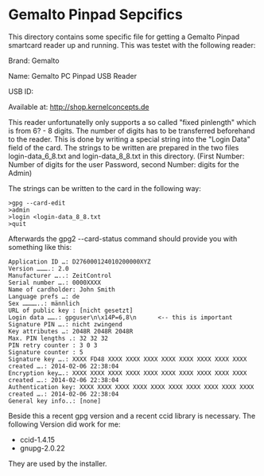 Gemalto Pinpad Sepcifics
=====

This directory contains some specific file for getting a Gemalto Pinpad smartcard reader up and running.
This was testet with the following reader:

Brand: Gemalto

Name: Gemalto PC Pinpad USB Reader 

USB ID: <will folow>

Available at: http://shop.kernelconcepts.de

This reader unfortunatelly only supports a so called "fixed pinlength" which is from 6? - 8 digits.
The number of digits has to be transferred beforehand to the reader. This is done by
writing a special string into the "Login Data" field of the card.
The strings to be written are prepared in the two files login-data_6_8.txt and login-data_8_8.txt
in this directory. (First Number: Number of digits for the user Password, second Number: digits for the Admin)

The strings can be written to the card in the following way:
```
>gpg --card-edit
>admin
>login <login-data_8_8.txt
>quit
```

Afterwards the gpg2 --card-status command should provide you with something like this:
```
Application ID …: D276000124010200000XYZ
Version ……….: 2.0
Manufacturer …..: ZeitControl
Serial number ….: 0000XXXX
Name of cardholder: John Smith
Language prefs …: de
Sex …………..: männlich
URL of public key : [nicht gesetzt]
Login data …….: gpguser\n\x14P=6,8\n      <-- this is important
Signature PIN ….: nicht zwingend
Key attributes …: 2048R 2048R 2048R
Max. PIN lengths .: 32 32 32
PIN retry counter : 3 0 3
Signature counter : 5
Signature key ….: XXXX FD48 XXXX XXXX XXXX XXXX XXXX XXXX XXXX XXXX
created ….: 2014-02-06 22:38:04
Encryption key….: XXXX XXXX XXXX XXXX XXXX XXXX XXXX XXXX XXXX XXXX
created ….: 2014-02-06 22:38:04
Authentication key: XXXX XXXX XXXX XXXX XXXX XXXX XXXX XXXX XXXX XXXX
created ….: 2014-02-06 22:38:04
General key info..: [none]
```

Beside this a recent gpg version and a recent ccid library is necessary.
The following Version did work for me:
- ccid-1.4.15
- gnupg-2.0.22

They are used by the installer.